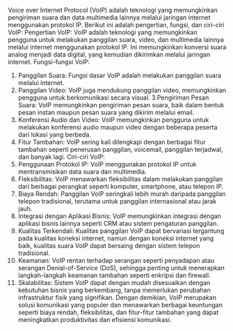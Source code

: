 Voice over Internet Protocol (VoIP) adalah teknologi yang memungkinkan pengiriman suara dan data multimedia lainnya melalui jaringan internet menggunakan protokol IP. Berikut ini adalah pengertian, fungsi, dan ciri-ciri VoIP:
      Pengertian VoIP:
VoIP adalah teknologi yang memungkinkan pengguna untuk melakukan panggilan suara, video, dan multimedia lainnya melalui internet menggunakan protokol IP. Ini memungkinkan konversi suara analog menjadi data digital, yang kemudian dikirimkan melalui jaringan internet.
      Fungsi-fungsi VoIP:
1. Panggilan Suara: Fungsi dasar VoIP adalah melakukan panggilan suara melalui internet.
2. Panggilan Video: VoIP juga mendukung panggilan video, memungkinkan pengguna untuk berkomunikasi secara visual.
3.Pengiriman Pesan Suara: VoIP memungkinkan pengiriman pesan suara, baik dalam bentuk pesan instan maupun pesan suara yang dikirim melalui email.
4. Konferensi Audio dan Video: VoIP memungkinkan pengguna untuk melakukan konferensi audio maupun video dengan beberapa peserta dari lokasi yang berbeda.
5. Fitur Tambahan: VoIP sering kali dilengkapi dengan berbagai fitur tambahan seperti penerusan panggilan, voicemail, panggilan terjadwal, dan banyak lagi.
     Ciri-ciri VoIP:
1. Penggunaan Protokol IP: VoIP menggunakan protokol IP untuk mentransmisikan data suara dan multimedia.
2. Fleksibilitas: VoIP menawarkan fleksibilitas dalam melakukan panggilan dari berbagai perangkat seperti komputer, smartphone, atau telepon IP.
3. Biaya Rendah: Panggilan VoIP seringkali lebih murah daripada panggilan telepon tradisional, terutama untuk panggilan internasional atau jarak jauh.
4. Integrasi dengan Aplikasi Bisnis: VoIP memungkinkan integrasi dengan aplikasi bisnis lainnya seperti CRM atau sistem pengaturan panggilan.
5. Kualitas Terkendali: Kualitas panggilan VoIP dapat bervariasi tergantung pada kualitas koneksi internet, namun dengan koneksi internet yang baik, kualitas suara VoIP dapat bersaing dengan sistem telepon tradisional.
6. Keamanan: VoIP rentan terhadap serangan seperti penyadapan atau serangan Denial-of-Service (DoS), sehingga penting untuk menerapkan langkah-langkah keamanan tambahan seperti enkripsi dan firewall.
7. Skalabilitas: Sistem VoIP dapat dengan mudah disesuaikan dengan kebutuhan bisnis yang berkembang, tanpa memerlukan perubahan infrastruktur fisik yang signifikan.
  Dengan demikian, VoIP merupakan solusi komunikasi yang populer dan menawarkan berbagai keuntungan seperti biaya rendah, fleksibilitas, dan fitur-fitur tambahan yang dapat meningkatkan produktivitas dan efisiensi komunikasi.
